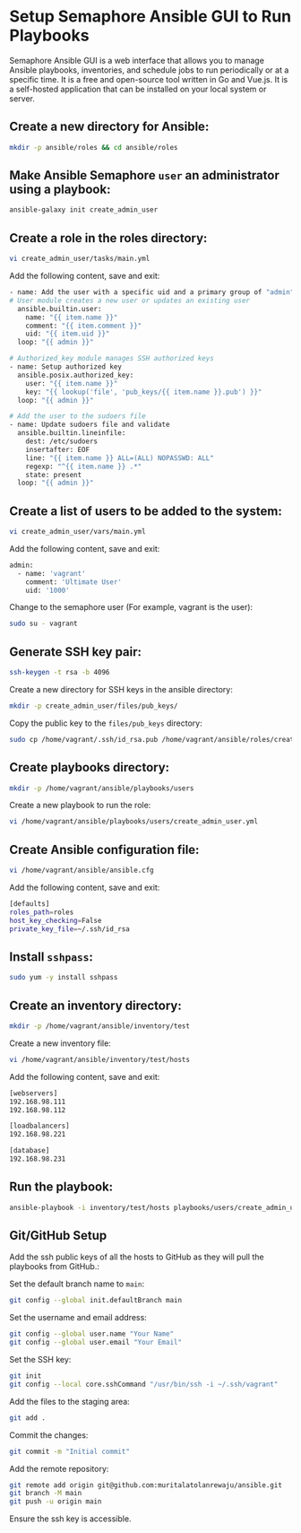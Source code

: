 # **Setup Semaphore Ansible GUI to Run Playbooks**

Semaphore Ansible GUI is a web interface that allows you to manage Ansible playbooks, inventories, and schedule jobs to run periodically or at a specific time. It is a free and open-source tool written in Go and Vue.js. It is a self-hosted application that can be installed on your local system or server.

## Create a new directory for Ansible:

```bash
mkdir -p ansible/roles && cd ansible/roles
```

## Make Ansible Semaphore `user` an administrator using a playbook:

```bash
ansible-galaxy init create_admin_user
```

## Create a role in the roles directory:

```bash
vi create_admin_user/tasks/main.yml
```

Add the following content, save and exit:

```bash
- name: Add the user with a specific uid and a primary group of "admin"
# User module creates a new user or updates an existing user
  ansible.builtin.user:
    name: "{{ item.name }}"
    comment: "{{ item.comment }}"
    uid: "{{ item.uid }}"
  loop: "{{ admin }}"

# Authorized_key module manages SSH authorized keys
- name: Setup authorized key
  ansible.posix.authorized_key:
    user: "{{ item.name }}"
    key: "{{ lookup('file', 'pub_keys/{{ item.name }}.pub') }}"
  loop: "{{ admin }}"

# Add the user to the sudoers file
- name: Update sudoers file and validate
  ansible.builtin.lineinfile:
    dest: /etc/sudoers
    insertafter: EOF
    line: "{{ item.name }} ALL=(ALL) NOPASSWD: ALL"
    regexp: "^{{ item.name }} .*"
    state: present
  loop: "{{ admin }}"
```

## Create a list of users to be added to the system:

```bash
vi create_admin_user/vars/main.yml
```

Add the following content, save and exit:

```bash
admin:
  - name: 'vagrant'
    comment: 'Ultimate User'
    uid: '1000'
```
Change to the semaphore user (For example, vagrant is the user):

```bash
sudo su - vagrant
```
## Generate SSH key pair:

```bash
ssh-keygen -t rsa -b 4096
```

Create a new directory for SSH keys in the ansible directory:

```bash
mkdir -p create_admin_user/files/pub_keys/
```

Copy the public key to the `files/pub_keys` directory:

```bash
sudo cp /home/vagrant/.ssh/id_rsa.pub /home/vagrant/ansible/roles/create_admin_user/files/pub_keys/vagrant.pub
```

## Create playbooks directory:

```bash
mkdir -p /home/vagrant/ansible/playbooks/users
```

Create a new playbook to run the role:

```bash
vi /home/vagrant/ansible/playbooks/users/create_admin_user.yml
```

## Create Ansible configuration file:

```bash
vi /home/vagrant/ansible/ansible.cfg
```

Add the following content, save and exit:

```bash
[defaults]
roles_path=roles
host_key_checking=False
private_key_file=~/.ssh/id_rsa
```
## Install `sshpass`:

```bash
sudo yum -y install sshpass
```

## Create an inventory directory:

```bash
mkdir -p /home/vagrant/ansible/inventory/test
```

Create a new inventory file:

```bash
vi /home/vagrant/ansible/inventory/test/hosts
```

Add the following content, save and exit:

```bash
[webservers]
192.168.98.111
192.168.98.112

[loadbalancers]
192.168.98.221

[database]
192.168.98.231
```

## Run the playbook:

```bash
ansible-playbook -i inventory/test/hosts playbooks/users/create_admin_user.yml -bkK
```

## Git/GitHub Setup

Add the ssh public keys of all the hosts to GitHub as they will pull the playbooks from GitHub.:


Set the default branch name to `main`:

```bash
git config --global init.defaultBranch main
```

Set the username and email address:

```bash
git config --global user.name "Your Name"
git config --global user.email "Your Email"
```

Set the SSH key:

```bash
git init
git config --local core.sshCommand "/usr/bin/ssh -i ~/.ssh/vagrant"
```

Add the files to the staging area:

```bash
git add .
```

Commit the changes:

```bash
git commit -m "Initial commit"
```

Add the remote repository:

```bash
git remote add origin git@github.com:muritalatolanrewaju/ansible.git
git branch -M main
git push -u origin main
```

Ensure the ssh key is accessible.






